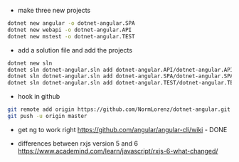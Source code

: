 * make three new projects

```bash
dotnet new angular -o dotnet-angular.SPA
dotnet new webapi -o dotnet-angular.API
dotnet new mstest -o dotnet-angular.TEST
```

* add a solution file and add the projects

```bash
dotnet new sln
dotnet sln dotnet-angular.sln add dotnet-angular.API/dotnet-angular.API.csproj
dotnet sln dotnet-angular.sln add dotnet-angular.SPA/dotnet-angular.SPA.csproj
dotnet sln dotnet-angular.sln add dotnet-angular.TEST/dotnet-angular.TEST.csproj
```

* hook in github

```bash
git remote add origin https://github.com/NormLorenz/dotnet-angular.git
git push -u origin master
```

* get ng to work right https://github.com/angular/angular-cli/wiki - DONE

* differences between rxjs version 5 and 6 https://www.academind.com/learn/javascript/rxjs-6-what-changed/
